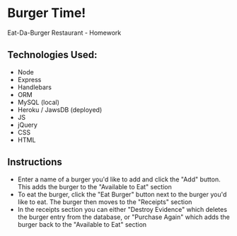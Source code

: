 # Burger Time!
 Eat-Da-Burger Restaurant - Homework

## Technologies Used:
* Node
* Express
* Handlebars
* ORM
* MySQL (local)
* Heroku / JawsDB (deployed)
* JS
* jQuery
* CSS
* HTML

## Instructions
*  Enter a name of a burger you'd like to add and click the "Add" button. This adds the burger to the "Available to Eat" section
* To eat the burger, click the "Eat Burger" button next to the burger you'd like to eat. The burger then moves to the "Receipts" section
* In the receipts section you can either "Destroy Evidence" which deletes the burger entry from the database, or "Purchase Again" which adds the burger back to the "Available to Eat" section

